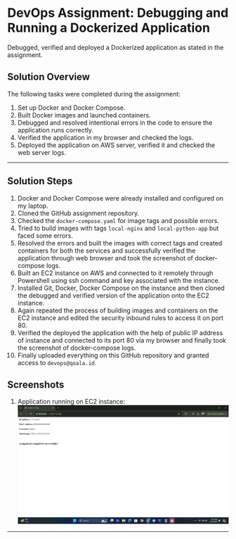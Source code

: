 # DevOps Assignment: Debugging and Running a Dockerized Application

Debugged, verified and deployed a Dockerized application as stated in the assignment.

## Solution Overview

The following tasks were completed during the assignment:
1. Set up Docker and Docker Compose.
2. Built Docker images and launched containers.
3. Debugged and resolved intentional errors in the code to ensure the application runs correctly.
4. Verified the application in my browser and checked the logs.
5. Deployed the application on AWS server, verified it and checked the web server logs.

---
## Solution Steps

1. Docker and Docker Compose were already installed and configured on my laptop.
2. Cloned the GitHub assignment repository.
3. Checked the `docker-compose.yaml` for image tags and possible errors.
4. Tried to build images with tags `local-nginx` and `local-python-app` but faced some errors.
5. Resolved the errors and built the images with correct tags and created containers for both the services and successfully verified the application through web browser and took the screenshot of docker-compose logs.
6. Built an EC2 instance on AWS and connected to it remotely through Powershell using ssh command and key associated with the instance.
7. Installed Git, Docker, Docker Compose on the instance and then cloned the debugged and verified version of the application onto the EC2 instance.
8. Again repeated the process of building images and containers on the EC2 instance and edited the security inbound rules to access it on port 80.
9. Verified the deployed the application with the help of public IP address of instance and connected to its port 80 via my browser and finally took the screenshot of docker-compose logs.
10. Finally uploaded everything on this GitHub repository and granted access to `devops@qoala.id`.

## Screenshots

1. Application running on EC2 instance:
    ![EC2_instance](Application_on_EC2_instance.png)
   
   


---






